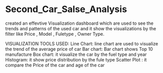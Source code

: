 # Second_Car_Salse_Analysis
   created an effevtive Visualization dashboard which are used to see the trends and patterns of the used car and it show the visualizations by the filter like Price , Model , Fuletype , Owner Type.
   
   VISUALIZATION TOOLS USED:
       Line Chart: line chart are used to visualize the trend of the average price of car
       Bar chart: Bar chart shows Top 10 manufacture 
       Box chart: it visualize the car by the fuel type and year
       Histogram: it show price distribution by the fule type
       Scatter Plot : it compare the Price of the car and age of the car
